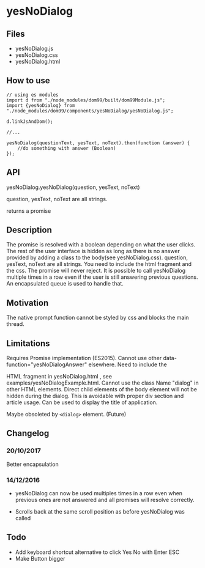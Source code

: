 # yesNoDialog

## Files

* yesNoDialog.js
* yesNoDialog.css
* yesNoDialog.html

## How to use

    // using es modules
    import d from "./node_modules/dom99/built/dom99Module.js";
    import {yesNoDialog} from "./node_modules/dom99/components/yesNoDialog/yesNoDialog.js";

    d.linkJsAndDom();
    
    //...
    
    yesNoDialog(questionText, yesText, noText).then(function (answer) {
        //do something with answer (Boolean)
    });
    
## API

yesNoDialog.yesNoDialog(question, yesText, noText)

question, yesText, noText are all strings.

returns a promise

## Description

The promise is resolved with a boolean depending on what the user clicks. The rest of the user interface is hidden as long as there is no answer provided by adding a class to the body(see yesNoDialog.css). question, yesText, noText are all strings. You need to include the html fragment and the css. The promise will never reject. It is possible to call yesNoDialog multiple times in a row even if the user is still answering previous questions. An encapsulated queue is used to handle that.

## Motivation

The native prompt function cannot be styled by css and blocks the main thread.

## Limitations

Requires Promise implementation (ES2015). Cannot use other data-function="yesNoDialogAnswer" elsewhere. 
Need to include the <div class="dialog"> HTML fragment in yesNoDialog.html , see examples/yesNoDialogExample.html.
Cannot use the class Name "dialog" in other HTML elements.
Direct child elements of the body element will not be hidden during the dialog.
This is avoidable with proper div section and article usage.
Can be used to display the title of application.

Maybe obsoleted by `<dialog>` element. (Future)

## Changelog



### 20/10/2017

Better encapsulation

### 14/12/2016


 * yesNoDialog can now be used multiples times in a row even when previous ones are not answered and all promises will resolve correctly.
 
 * Scrolls back at the same scroll position as before yesNoDialog was called 


## Todo

 * Add keyboard shortcut alternative to click Yes No with Enter ESC 
 * Make Button bigger